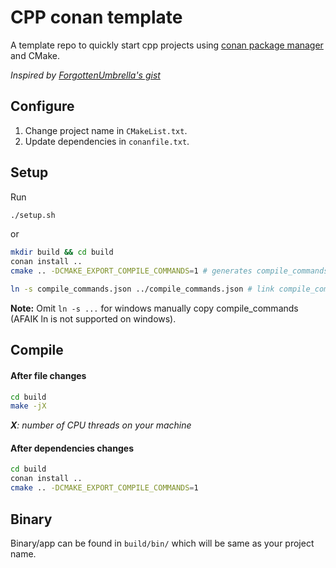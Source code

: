 # CPP conan template

A template repo to quickly start cpp projects using [conan package manager](https://conan.io) and CMake.

_Inspired by [ForgottenUmbrella's gist](https://gist.github.com/ForgottenUmbrella/0f32f6446b2948a3a5a99687b264910d)_

## Configure

1. Change project name in `CMakeList.txt`.
2. Update dependencies in `conanfile.txt`.

## Setup

Run

```sh
./setup.sh
```

or

```sh
mkdir build && cd build
conan install ..
cmake .. -DCMAKE_EXPORT_COMPILE_COMMANDS=1 # generates compile_commands.json

ln -s compile_commands.json ../compile_commands.json # link compile_commands.json to home dir
```

**Note:** Omit `ln -s ...` for windows manually copy compile_commands (AFAIK ln is not supported on windows).

## Compile

#### After file changes

```sh
cd build
make -jX
```

_**X**: number of CPU threads on your machine_

#### After dependencies changes

```sh
cd build
conan install ..
cmake .. -DCMAKE_EXPORT_COMPILE_COMMANDS=1
```

## Binary

Binary/app can be found in `build/bin/` which will be same as your project name.
